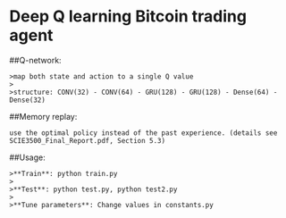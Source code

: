 # Deep Q learning Bitcoin trading agent

##Q-network:

    >map both state and action to a single Q value
    >
    >structure: CONV(32) - CONV(64) - GRU(128) - GRU(128) - Dense(64) - Dense(32)

##Memory replay:

    use the optimal policy instead of the past experience. (details see SCIE3500_Final_Report.pdf, Section 5.3)

##Usage:

    >**Train**: python train.py
    >
    >**Test**: python test.py, python test2.py
    >
    >**Tune parameters**: Change values in constants.py